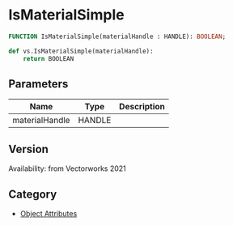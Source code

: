 # IsMaterialSimple

```pascal
FUNCTION IsMaterialSimple(materialHandle : HANDLE): BOOLEAN;
```

```python
def vs.IsMaterialSimple(materialHandle):
    return BOOLEAN
```

## Parameters
|Name|Type|Description|
|---|---|---|
|materialHandle|HANDLE|   |

## Version
Availability: from Vectorworks 2021

## Category
* [Object Attributes](../Categories/Object%20Attributes.md)
